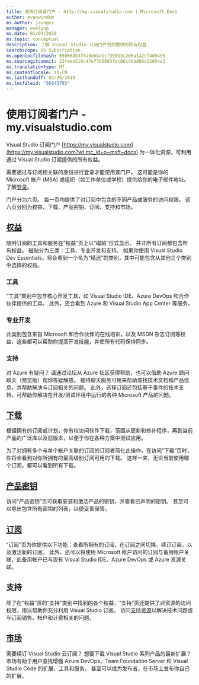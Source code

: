 ```yaml
---
title: 使用订阅者门户 - http://my.visualstudio.com | Microsoft Docs
author: evanwindom
ms.author: jaunger
manager: evelynp
ms.date: 01/04/2018
ms.topic: conceptual
description: 了解 Visual Studio 订阅门户为你提供的所有权益
searchscope: VS Subscription
ms.openlocfilehash: 65066db3f5a3ebb21cf390b3c206a1a2cf4d5495
ms.sourcegitcommit: 23feea519c47e77b5685fec86c4bbd00d22054e3
ms.translationtype: HT
ms.contentlocale: zh-CN
ms.lasthandoff: 02/26/2019
ms.locfileid: "56843793"
---
```

# <a name="using-the-subscriber-portal---myspanspanvisualstudiospanspancom"></a>使用订阅者门户 - my.<span></span>visualstudio<span></span>.com

Visual Studio 订阅门户 [https://my.visualstudio.com](https://my.visualstudio.com?wt.mc_id=o~msft~docs) 为一体化资源，可利用通过 Visual Studio 订阅提供的所有权益。

需要通过与订阅相关联的身份进行登录才能使用该门户。  这可能是你的 Microsoft 帐户 (MSA) 或组织（如工作单位或学校）提供给你的电子邮件地址。  了解[登录](signing-in.md)。

门户分为六页。  每一页均提供了对订阅中包含的不同产品或服务的访问权限。  这六页分别为权益、下载、产品密钥、订阅、支持和市场。

## <a name="benefitshttpsmyvisualstudiocombenefitswtmcidomsftdocs"></a>[权益](https://my.visualstudio.com/benefits?wt.mc_id=o~msft~docs)
随附订阅的工具和服务在“权益”页上以“磁贴”形式显示。  并非所有订阅都包含所有权益。 磁贴分为三类：工具、专业开发和支持。  如果你使用 Visual Studio Dev Essentials，将会看到一个名为“精选”的类别，其中可能包含从其他三个类别中选择的权益。

### <a name="tools"></a>工具
“工具”类别中包含核心开发工具，如 Visual Studio IDE、Azure DevOps 和合作伙伴提供的工具。  此外，还会看到 Azure 和 Visual Studio App Center 等服务。

### <a name="professional-development"></a>专业开发
此类别包含来自 Microsoft 和合作伙伴的在线培训，以及 MSDN 杂志订阅等权益，这些都可以帮助你提高开发技能，并使所有代码保持同步。

### <a name="support"></a>支持
对 Azure 有疑问？  请通过论坛从 Azure 社区获得帮助，也可以借助 Azure 顾问聊天（预览版）帮你答疑解惑。  接待聊天服务可用来帮助查找技术文档和产品信息，并帮助解决与订阅相关的问题。  此外，选择订阅还包括基于事件的技术支持，可帮助你解决在开发/测试环境中运行的各种 Microsoft 产品的问题。

## <a name="downloadshttpsmyvisualstudiocomdownloadswtmcidomsftdocs"></a>[下载](https://my.visualstudio.com/downloads?wt.mc_id=o~msft~docs)
根据拥有的订阅或计划，你有权访问软件下载，范围从更新和修补程序，再到当前产品的广泛库以及旧版本，以便于你在各种方案中测试应用。

为了对拥有多个与单个帐户关联的订阅的订阅者简化此操作，在访问“下载”页时，你将会看到对你所拥有的最高级别订阅可用的下载。  这样一来，无论当前使用哪个订阅，都可以看到所有下载。

## <a name="product-keyshttpsmyvisualstudiocomproductkeyswtmcidomsftdocs"></a>[产品密钥](https://my.visualstudio.com/productkeys?wt.mc_id=o~msft~docs)
访问“产品密钥”页可获取安装和激活产品的密钥，并查看已声明的密钥。  甚至可以导出包含所有密钥的列表，以便妥善保管。

## <a name="subscriptionshttpsmyvisualstudiocomsubscriptionswtmcidomsftdocs"></a>[订阅](https://my.visualstudio.com/subscriptions?wt.mc_id=o~msft~docs)
“订阅”页为你提供以下功能：查看所拥有的订阅、在订阅之间切换、续订订阅，以及激活新的订阅。 此外，还可以将使用 Microsoft 帐户访问的订阅与备用帐户关联，此备用帐户已与现有 Visual Studio IDE、Azure DevOps 或 Azure 资源关联。

## <a name="support"></a>支持

除了在“权益”页的“支持”类别中找到的各个权益，“支持”页还提供了对资源的访问权限，用以帮助你充分利用 Visual Studio 订阅。 访问[支持资源](https://visualstudio.microsoft.com/subscriptions/support/)以解决技术问题或与订阅销售、帐户和计费相关的问题。

## <a name="marketplacehttpsmarketplacevisualstudiocom"></a>[市场](https://marketplace.visualstudio.com/)

需要续订 Visual Studio 云订阅？  想要下载 Visual Studio 系列产品的最新扩展？  市场有助于用户查找增强 Azure DevOps、Team Foundation Server 和 Visual Studio Code 的扩展、工具和服务。 甚至可以成为发布者，在市场上发布你自己的扩展。
